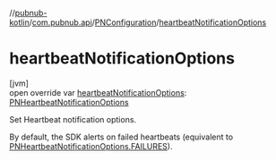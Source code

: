 //[pubnub-kotlin](../../../index.md)/[com.pubnub.api](../index.md)/[PNConfiguration](index.md)/[heartbeatNotificationOptions](heartbeat-notification-options.md)

# heartbeatNotificationOptions

[jvm]\
open override var [heartbeatNotificationOptions](heartbeat-notification-options.md): [PNHeartbeatNotificationOptions](../../../../pubnub-core/pubnub-core-api/pubnub-core-api/com.pubnub.api.enums/-p-n-heartbeat-notification-options/index.md)

Set Heartbeat notification options.

By default, the SDK alerts on failed heartbeats (equivalent to [PNHeartbeatNotificationOptions.FAILURES](../../../../pubnub-core/pubnub-core-api/pubnub-core-api/com.pubnub.api.enums/-p-n-heartbeat-notification-options/-f-a-i-l-u-r-e-s/index.md)).
